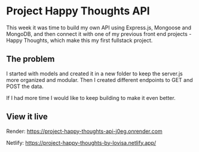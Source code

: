 # Project Happy Thoughts API

This week it was time to build my own API using Express.js, Mongoose and MongoDB, and then connect it with one of my previous front end projects - Happy Thoughts, which make this my first fullstack project.

## The problem

I started with models and created it in a new folder to keep the server.js more organized and modular. Then I created different endpoints to GET and POST the data.

If I had more time I would like to keep building to make it even better.

## View it live

Render:
https://project-happy-thoughts-api-j0eg.onrender.com

Netlify:
https://project-happy-thoughts-by-lovisa.netlify.app/

